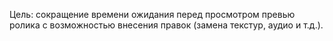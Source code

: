Цель: сокращение времени ожидания перед просмотром превью ролика с возможностью внесения правок (замена текстур, аудио и т.д.).